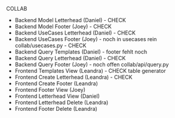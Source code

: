 COLLAB

- Backend Model Letterhead (Daniel) - CHECK
- Backend Model Footer (Joey) - CHECK
- Backend UseCases Letterhead (Daniel) - CHECK
- Backend UseCases Footer (Joey) - noch in usecases rein collab/usecases.py - CHECK
- Backend Query Templates (Daniel) - footer fehlt noch
- Backend Query Letterhead (Daniel) - CHECK
- Backend Query Footer (Joey) - noch offen collab/api/query.py
- Frontend Templates View (Leandra) - CHECK table generator
- Frontend Create Letterhead (Leandra) - CHECK
- Frontend Create Footer (Leandra)
- Frontend Footer View (Joey)
- Frontend Letterhead View (Daniel)
- Frontend Letterhead Delete (Leandra)
- Frontend Footer Delete (Leandra)
